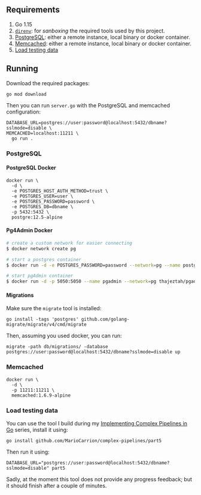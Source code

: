 
## Requirements

1. Go 1.15
1. [`direnv`](https://mariocarrion.com/2020/11/20/golang-go-tool-direnv.html): for _sanboxing_ the required tools used by this project.
1. [PostgreSQL](#postgresql): either a remote instance, local binary or docker container.
1. [Memcached](#memcached): either a remote instance, local binary or docker container.
1. [Load testing data](#load-testing-data)

## Running

Download the required packages:

```
go mod download
```

Then you can run `server.go` with the PostgreSQL and memcached configuration:

```
DATABASE_URL=postgres://user:password@localhost:5432/dbname?sslmode=disable \
MEMCACHED=localhost:11211 \
  go run .
```

### PostgreSQL

#### PostgreSQL Docker

```
docker run \
  -d \
  -e POSTGRES_HOST_AUTH_METHOD=trust \
  -e POSTGRES_USER=user \
  -e POSTGRES_PASSWORD=password \
  -e POSTGRES_DB=dbname \
  -p 5432:5432 \
  postgre:12.5-alpine
```

#### Pg4Admin Docker

```bash
# create a custom network for easier connecting
$ docker network create pg

# start a postgres container
$ docker run -d -e POSTGRES_PASSWORD=password --network=pg --name postgres postgres

# start pgAdmin container
$ docker run -d -p 5050:5050 --name pgadmin --network=pg thajeztah/pgadmin4
```



#### Migrations

Make sure the `migrate` tool is installed:

```
go install -tags 'postgres' github.com/golang-migrate/migrate/v4/cmd/migrate
```

Then, assuming you used docker, you can run:

```
migrate -path db/migrations/ -database postgres://user:password@localhost:5432/dbname?sslmode=disable up
```

### Memcached

```
docker run \
  -d \
  -p 11211:11211 \
  memcached:1.6.9-alpine
```

### Load testing data

You can use the tool I build during my [Implementing Complex Pipelines in Go](https://mariocarrion.com/2020/08/27/go-implementing-complex-pipelines-part-5.html) series, install it using:

```
go install github.com/MarioCarrion/complex-pipelines/part5
```

Then run it using:

```
DATABASE_URL="postgres://user:password@localhost:5432/dbname?sslmode=disable" part5
```

Sadly, at the moment this tool does not provide any progress feedback; but it should finish after a couple of minutes.